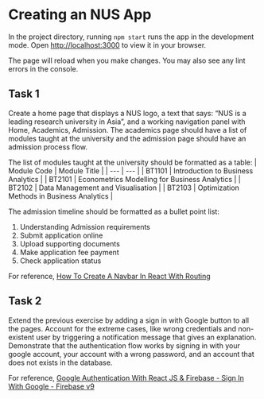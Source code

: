 # Creating an NUS App

In the project directory, running `npm start` runs the app in the development mode.
Open [http://localhost:3000](http://localhost:3000) to view it in your browser.

The page will reload when you make changes.
You may also see any lint errors in the console.

## Task 1
Create a home page that displays a NUS logo, a text that says: “NUS is a leading research university in Asia”, and a working navigation panel with Home, Academics, Admission. The academics page should have a list of modules taught at the university and the admission page should have an admission process flow. 

The list of modules taught at the university should be formatted as a table: 
| Module Code | Module Title |
| --- | --- |
| BT1101 | Introduction to Business Analytics |
| BT2101 | Econometrics Modelling for Business Analytics |
| BT2102 | Data Management and Visualisation |
| BT2103 | Optimization Methods in Business Analytics |

The admission timeline should be formatted as a bullet point list: 
1.	Understanding Admission requirements
2.	Submit application online
3.	Upload supporting documents
4.	Make application fee payment
5.	Check application status 

For reference, [How To Create A Navbar In React With Routing](https://www.youtube.com/watch?v=SLfhMt5OUPI&t=95s)

## Task 2
Extend the previous exercise by adding a sign in with Google button to all the pages. Account for the extreme cases, like wrong credentials and non-existent user by triggering a notification message that gives an explanation. Demonstrate that the authentication flow works by signing in with your google account, your account with a wrong password, and an account that does not exists in the database.

For reference, [Google Authentication With React JS & Firebase - Sign In With Google - Firebase v9](https://youtu.be/cZAnibwI9u8?si=7tqDoGv8qiinABWi)
